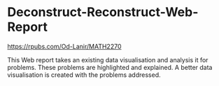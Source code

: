 # Deconstruct-Reconstruct-Web-Report
https://rpubs.com/Od-Lanir/MATH2270

This Web report takes an existing data visualisation and analysis it for problems. These problems are highlighted and explained. A better data visualisation is created with the problems addressed.
